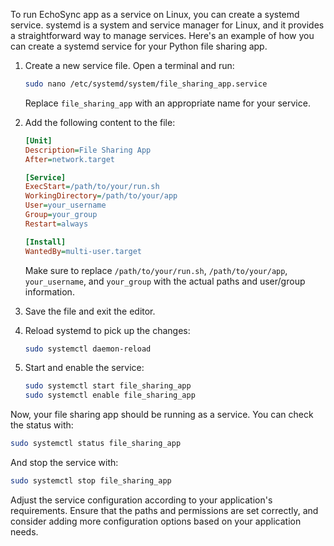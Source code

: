 To run EchoSync app as a service on Linux, you can create a systemd service. systemd is a system and service manager for Linux, and it provides a straightforward way to manage services. Here's an example of how you can create a systemd service for your Python file sharing app.

1. Create a new service file. Open a terminal and run:

   ```bash
   sudo nano /etc/systemd/system/file_sharing_app.service
   ```

   Replace `file_sharing_app` with an appropriate name for your service.

2. Add the following content to the file:

   ```ini
   [Unit]
   Description=File Sharing App
   After=network.target

   [Service]
   ExecStart=/path/to/your/run.sh
   WorkingDirectory=/path/to/your/app
   User=your_username
   Group=your_group
   Restart=always

   [Install]
   WantedBy=multi-user.target
   ```

   Make sure to replace `/path/to/your/run.sh`, `/path/to/your/app`, `your_username`, and `your_group` with the actual paths and user/group information.

3. Save the file and exit the editor.

4. Reload systemd to pick up the changes:

   ```bash
   sudo systemctl daemon-reload
   ```

5. Start and enable the service:

   ```bash
   sudo systemctl start file_sharing_app
   sudo systemctl enable file_sharing_app
   ```

Now, your file sharing app should be running as a service. You can check the status with:

```bash
sudo systemctl status file_sharing_app
```

And stop the service with:

```bash
sudo systemctl stop file_sharing_app
```

Adjust the service configuration according to your application's requirements. Ensure that the paths and permissions are set correctly, and consider adding more configuration options based on your application needs.
